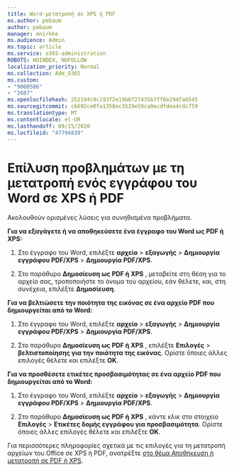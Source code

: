```yaml
---
title: Word-μετατροπή σε XPS ή PDF
ms.author: pebaum
author: pebaum
manager: mnirkhe
ms.audience: Admin
ms.topic: article
ms.service: o365-administration
ROBOTS: NOINDEX, NOFOLLOW
localization_priority: Normal
ms.collection: Adm_O365
ms.custom:
- "9000586"
- "2687"
ms.openlocfilehash: 252194c9c193f2e19b0727435b7ff8e294fa6545
ms.sourcegitcommit: c6692ce0fa1358ec3529e59ca0ecdfdea4cdc759
ms.translationtype: MT
ms.contentlocale: el-GR
ms.lasthandoff: 09/15/2020
ms.locfileid: "47794839"
---
```

# <a name="resolve-issues-converting-a-word-document-to-xps-or-pdf"></a>Επίλυση προβλημάτων με τη μετατροπή ενός εγγράφου του Word σε XPS ή PDF

Ακολουθούν ορισμένες λύσεις για συνηθισμένα προβλήματα. 

**Για να εξαγάγετε ή να αποθηκεύσετε ένα έγγραφο του Word ως PDF ή XPS:**

1. Στο έγγραφο του Word, επιλέξτε **αρχείο**  >  **εξαγωγής**  >  **Δημιουργία εγγράφου PDF/XPS**  >  **Δημιουργία PDF/XPS**.

2. Στο παράθυρο **Δημοσίευση ως PDF ή XPS** , μεταβείτε στη θέση για το αρχείο σας, τροποποιήστε το όνομα του αρχείου, εάν θέλετε, και, στη συνέχεια, επιλέξτε **Δημοσίευση**.

**Για να βελτιώσετε την ποιότητα της εικόνας σε ένα αρχείο PDF που δημιουργείται από το Word:**

1. Στο έγγραφο του Word, επιλέξτε **αρχείο**  >  **εξαγωγής**  >  **Δημιουργία εγγράφου PDF/XPS**  >  **Δημιουργία PDF/XPS**.

2. Στο παράθυρο **Δημοσίευση ως PDF ή XPS** , επιλέξτε **Επιλογές**  >  **βελτιστοποίησης για την ποιότητα της εικόνας**. Ορίστε όποιες άλλες επιλογές θέλετε και επιλέξτε **OK**. 

**Για να προσθέσετε ετικέτες προσβασιμότητας σε ένα αρχείο PDF που δημιουργείται από το Word:**
 
1. Στο έγγραφο του Word, επιλέξτε **αρχείο**  >  **εξαγωγής**  >  **Δημιουργία εγγράφου PDF/XPS**  >  **Δημιουργία PDF/XPS**.

2. Στο παράθυρο **Δημοσίευση ως PDF ή XPS** , κάντε κλικ στο στοιχείο **Επιλογές**  >  **Ετικέτες δομής εγγράφου για προσβασιμότητα**. Ορίστε όποιες άλλες επιλογές θέλετε και επιλέξτε **OK**.

Για περισσότερες πληροφορίες σχετικά με τις επιλογές για τη μετατροπή αρχείων του Office σε XPS ή PDF, ανατρέξτε [στο θέμα Αποθήκευση ή μετατροπή σε PDF ή XPS](https://support.office.com/article/d85416c5-7d77-4fd6-a216-6f4bf7c7c110).